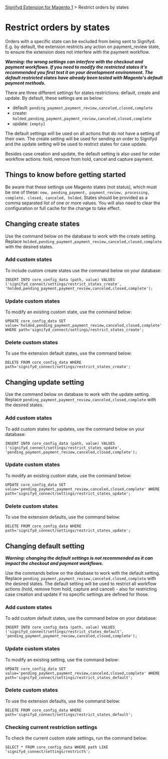 [Signifyd Extension for Magento 1](../README.md) > Restrict orders by states

# Restrict orders by states

Orders with a specific state can be excluded from being sent to Signifyd. E.g. by default, the extension restricts any action on payment_review state, to ensure the extension does not interfere with the payment workflow.

**_Warning: the wrong settings can interfere with the checkout and payment workflows. If you need to modify the restricted states it's recommended you first test it on your development environment. The default restricted states have already been tested with Magento's default payment methods._**

There are three different settings for states restrictions: default, create and update. By default, these settings are as below:
- default: `pending_payment,payment_review,canceled,closed,complete`
- create: `holded,pending_payment,payment_review,canceled,closed,complete`
- update: `[empty]`

The default settings will be used on all actions that do not have a setting of their own. The create setting will be used for sending an order to Signifyd and the update setting will be used to restrict states for case update.

Besides case creation and update, the default setting is also used for order workflow actions: hold, remove from hold, cancel and capture payment.

## Things to know before getting started
Be aware that these settings use Magento states (not status), which must be one of these: `new, pending_payment, payment_review, processing, complete, closed, canceled, holded`. States should be provided as a comma separated list of one or more values. You will also need to clear the configuration or full cache for the change to take effect. 

## Changing create states

Use the command below on the database to work with the create setting. Replace `holded,pending_payment,payment_review,canceled,closed,complete` with the desired states. 

### Add custom states

To include custom create states use the command below on your database:

```
INSERT INTO core_config_data (path, value) VALUES ('signifyd_connect/settings/restrict_states_create', 'holded,pending_payment,payment_review,canceled,closed,complete');
```
### Update custom states

To modify an existing custom state, use the command below:

```
UPDATE core_config_data SET value='holded,pending_payment,payment_review,canceled,closed,complete' WHERE path='signifyd_connect/settings/restrict_states_create';
```
### Delete custom states

To use the extension default states, use the command below:

```
DELETE FROM core_config_data WHERE path='signifyd_connect/settings/restrict_states_create';
```

## Changing update setting
Use the command below on database to work with the update setting. Replace `pending_payment,payment_review,canceled,closed,complete` with the desired states. 

### Add custom states

To add custom states for updates, use the command below on your database:

```   
INSERT INTO core_config_data (path, value) VALUES ('signifyd_connect/settings/restrict_states_update', 'pending_payment,payment_review,canceled,closed,complete');
```
### Update custom states

To modify an existing custom state, use the command below:
   
```
UPDATE core_config_data SET value='pending_payment,payment_review,canceled,closed,complete' WHERE path='signifyd_connect/settings/restrict_states_update';
```
### Delete custom states

To use the extension defaults, use the command below:

```   
DELETE FROM core_config_data WHERE path='signifyd_connect/settings/restrict_states_update';
```

## Changing default setting

**_Warning: changing the default settings is not recommended as it can impact the checkout and payment workflows._**

Use the commands below on the database to work with the default setting. Replace
`pending_payment,payment_review,canceled,closed,complete` with the desired states. The default setting will be used to restrict all workflow actions (hold, remove from hold, capture and cancel) - also for restricting case creation and update if no specific settings are defined for those.

### Add custom states
To add custom default states, use the command below on your database:

```
INSERT INTO core_config_data (path, value) VALUES ('signifyd_connect/settings/restrict_states_default', 'pending_payment,payment_review,canceled,closed,complete');
```

### Update custom states
To modify an existing setting, use the command below:

```
UPDATE core_config_data SET value='pending_payment,payment_review,canceled,closed,complete' WHERE path='signifyd_connect/settings/restrict_states_default';
```
### Delete custom states

To use the extension defaults, use the command below:

```
DELETE FROM core_config_data WHERE path='signifyd_connect/settings/restrict_states_default';
```

### Checking current restriction settings

To check the current custom state settings, run the command below:

```
SELECT * FROM core_config_data WHERE path LIKE 'signifyd_connect/settings/restrict%';
```
